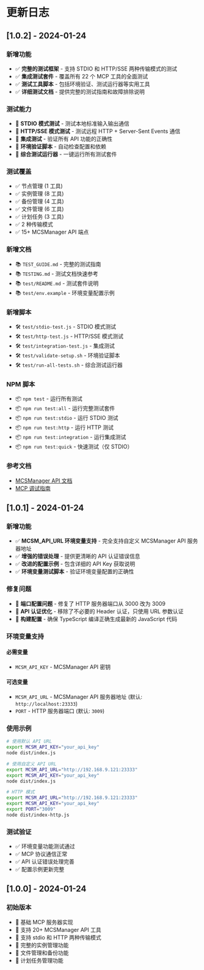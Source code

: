 # 更新日志

## [1.0.2] - 2024-01-24

### 新增功能
- ✅ **完整的测试框架** - 支持 STDIO 和 HTTP/SSE 两种传输模式的测试
- ✅ **集成测试套件** - 覆盖所有 22 个 MCP 工具的全面测试
- ✅ **测试工具脚本** - 包括环境验证、测试运行器等实用工具
- ✅ **详细测试文档** - 提供完整的测试指南和故障排除说明

### 测试能力
- 🧪 **STDIO 模式测试** - 测试本地标准输入输出通信
- 🧪 **HTTP/SSE 模式测试** - 测试远程 HTTP + Server-Sent Events 通信
- 🧪 **集成测试** - 验证所有 API 功能的正确性
- 🧪 **环境验证脚本** - 自动检查配置和依赖
- 🧪 **综合测试运行器** - 一键运行所有测试套件

### 测试覆盖
- ✅ 节点管理 (1 工具)
- ✅ 实例管理 (8 工具)
- ✅ 备份管理 (4 工具)
- ✅ 文件管理 (6 工具)
- ✅ 计划任务 (3 工具)
- ✅ 2 种传输模式
- ✅ 15+ MCSManager API 端点

### 新增文档
- 📚 `TEST_GUIDE.md` - 完整的测试指南
- 📚 `TESTING.md` - 测试文档快速参考
- 📚 `test/README.md` - 测试套件说明
- 📚 `test/env.example` - 环境变量配置示例

### 新增脚本
- 🛠️ `test/stdio-test.js` - STDIO 模式测试
- 🛠️ `test/http-test.js` - HTTP/SSE 模式测试
- 🛠️ `test/integration-test.js` - 集成测试
- 🛠️ `test/validate-setup.sh` - 环境验证脚本
- 🛠️ `test/run-all-tests.sh` - 综合测试运行器

### NPM 脚本
- 📦 `npm test` - 运行所有测试
- 📦 `npm run test:all` - 运行完整测试套件
- 📦 `npm run test:stdio` - 运行 STDIO 测试
- 📦 `npm run test:http` - 运行 HTTP 测试
- 📦 `npm run test:integration` - 运行集成测试
- 📦 `npm run test:quick` - 快速测试（仅 STDIO）

### 参考文档
- [MCSManager API 文档](https://docs.mcsmanager.com/apis/get_apikey.html)
- [MCP 调试指南](https://modelcontextprotocol.io/legacy/tools/debugging)

## [1.0.1] - 2024-01-24

### 新增功能
- ✅ **MCSM_API_URL 环境变量支持** - 完全支持自定义 MCSManager API 服务器地址
- ✅ **增强的错误处理** - 提供更清晰的 API 认证错误信息
- ✅ **改进的配置示例** - 包含详细的 API Key 获取说明
- ✅ **环境变量测试脚本** - 验证环境变量配置的正确性

### 修复问题
- 🔧 **端口配置问题** - 修复了 HTTP 服务器端口从 3000 改为 3009
- 🔧 **API 认证优化** - 移除了不必要的 Header 认证，只使用 URL 参数认证
- 🔧 **构建配置** - 确保 TypeScript 编译正确生成最新的 JavaScript 代码

### 环境变量支持

#### 必需变量
- `MCSM_API_KEY` - MCSManager API 密钥

#### 可选变量
- `MCSM_API_URL` - MCSManager API 服务器地址 (默认: `http://localhost:23333`)
- `PORT` - HTTP 服务器端口 (默认: `3009`)

### 使用示例

```bash
# 使用默认 API URL
export MCSM_API_KEY="your_api_key"
node dist/index.js

# 使用自定义 API URL
export MCSM_API_URL="http://192.168.9.121:23333"
export MCSM_API_KEY="your_api_key"
node dist/index.js

# HTTP 模式
export MCSM_API_URL="http://192.168.9.121:23333"
export MCSM_API_KEY="your_api_key"
export PORT="3009"
node dist/index-http.js
```

### 测试验证
- ✅ 环境变量功能测试通过
- ✅ MCP 协议通信正常
- ✅ API 认证错误处理完善
- ✅ 配置示例更新完整

## [1.0.0] - 2024-01-24

### 初始版本
- 🎉 基础 MCP 服务器实现
- 🎉 支持 20+ MCSManager API 工具
- 🎉 支持 stdio 和 HTTP 两种传输模式
- 🎉 完整的实例管理功能
- 🎉 文件管理和备份功能
- 🎉 计划任务管理功能